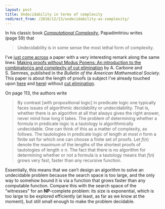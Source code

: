 ```yaml
---
layout: post
title: Undecidability in terms of complexity
redirect_from: /2010/12/13/undecidability-as-complexity/
---
```


In his classic book <a href="http://books.google.com/books?id=JogZAQAAIAAJ"><em>Computational Complexity</em></a>, Papadimitriou writes (page 59) that

> Undecidability is in some sense the most lethal form of complexity.

I’ve <a href="http://mathoverflow.net/questions/8632/cut-elimination/8634#8634">just come across</a> a paper with a very interesting remark along the same lines: <a href="http://www.ams.org/journals/bull/1997-34-02/S0273-0979-97-00715-5/">Making proofs without Modus Ponens: An introduction to the combinatorics and complexity of cut elimination</a> by A. Carbone and S. Semmes, published in the <em>Bulletin of the American Mathematical Society</em>. This paper is about the length of proofs (a subject I’ve already touched upon <a href="http://aeporreca.org/2010/07/04/length-of-proofs/">here</a> and <a href="http://aeporreca.org/2010/07/12/length-of-proofs-2/">here</a>) without <a href="http://en.wikipedia.org/wiki/Cut-elimination_theorem">cut elimination</a>.

On page 113, the authors write

> By contrast [with propositional logic] in predicate logic one typically faces issues of algorithmic decidability or undecidability. That is, whether there is an algorithm at all that always gives the right answer, never mind how long it takes. The problem of determining whether a formula in predicate logic is a tautology is algorithmically undecidable. One can think of this as a matter of complexity, as follows. The tautologies in predicate logic of length at most $n$ form a finite set for which one can choose a finite set of proofs. Let $f(n)$ denote the maximum of the lengths of the shortest proofs of tautologies of length ≤ $n$. The fact that there is no algorithm for determining whether or not a formula is a tautology means that $f(n)$ grows very fast, faster than any recursive function.

Essentially, this means that we can’t design an algorithm to solve an undecidable problem because the search space is too large, and the only way to somehow bound it is via a function that grows faster than any computable function. Compare this with the search space of the “witnesses” for an <strong>NP</strong>-complete problem: its size is exponential, which is too large to be explored efficiently (at least, as far as we know at the moment), but still small enough to make the problem decidable.
